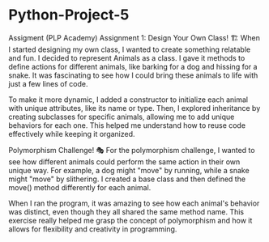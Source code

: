 # Python-Project-5
Assigment (PLP Academy)
Assignment 1: Design Your Own Class! 🏗️
When I started designing my own class, I wanted to create something relatable and fun. I decided to represent Animals as a class. I gave it methods to define actions for different animals, like barking for a dog and hissing for a snake. It was fascinating to see how I could bring these animals to life with just a few lines of code.

To make it more dynamic, I added a constructor to initialize each animal with unique attributes, like its name or type. Then, I explored inheritance by creating subclasses for specific animals, allowing me to add unique behaviors for each one. This helped me understand how to reuse code effectively while keeping it organized.

Polymorphism Challenge! 🎭
For the polymorphism challenge, I wanted to see how different animals could perform the same action in their own unique way. For example, a dog might "move" by running, while a snake might "move" by slithering. I created a base class and then defined the move() method differently for each animal.

When I ran the program, it was amazing to see how each animal's behavior was distinct, even though they all shared the same method name. This exercise really helped me grasp the concept of polymorphism and how it allows for flexibility and creativity in programming.
